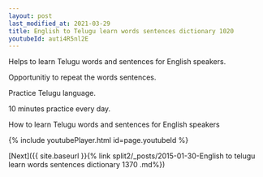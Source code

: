 ```yaml
---
layout: post
last_modified_at: 2021-03-29
title: English to Telugu learn words sentences dictionary 1020 
youtubeId: auti4R5nl2E
---
```

 
 
Helps to learn Telugu words and sentences for English speakers.

Opportunitiy to repeat the words sentences. 

Practice Telugu language. 
 
10 minutes practice every day. 
 
How to learn Telugu words and sentences for English speakers 
 
{% include youtubePlayer.html id=page.youtubeId %}
 
 
[Next]({{ site.baseurl }}{% link  split2/_posts/2015-01-30-English to telugu learn words sentences dictionary 1370 .md%})
 

